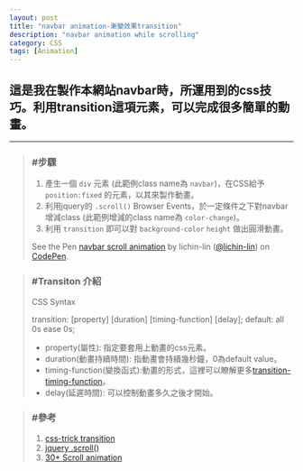 ```yaml
---
layout: post
title: "navbar animation-漸變效果transition"
description: "navbar animation while scrolling"
category: CSS
tags: [Animation]
---
```

## 這是我在製作本網站navbar時，所運用到的css技巧。利用transition這項元素，可以完成很多簡單的動畫。
---


>### #步驟
>1.    產生一個 `div` 元素 (此範例class name為 `navbar`)，在CSS給予 `position:fixed` 的元素，以其來製作動畫。
>2.    利用jquery的 `.scroll()` Browser Events，於一定條件之下對navbar增減class (此範例增減的class name為 `color-change`)。
>3.    利用 `transition` 即可以對 `background-color` `height` 做出圓滑動畫。
>
><p data-height="300" data-theme-id="0" data-slug-hash="Goapqy" data-default-tab="result" data-user="lichin-lin" class='codepen'>See the Pen <a href='http://codepen.io/lichin-lin/pen/Goapqy/'>navbar scroll animation</a> by lichin-lin (<a href='http://codepen.io/lichin-lin'>@lichin-lin</a>) on <a href='http://codepen.io'>CodePen</a>.</p><script async src="//assets.codepen.io/assets/embed/ei.js"></script>
>


>### #Transiton 介紹
>CSS Syntax
>
>
>	transition: [property] [duration] [timing-function] [delay];
>	default: all 0s ease 0s;
>
>*	property(屬性): 指定要套用上動畫的css元素。
>*	duration(動畫持續時間): 指動畫會持續幾秒鐘，0為default value。
>*	timing-function(變換函式):動畫的形式，這裡可以瞭解更多[transition-timing-function](http://cubic-bezier.com/ "Title")。
>*	delay(延遲時間): 可以控制動畫多久之後才開始。

>### #參考
>1.    [css-trick transition](https://css-tricks.com/almanac/properties/t/transition/, "Title")
>2.    [jquery .scroll()](https://api.jquery.com/scroll/, "Title")
>3.    [30+ Scroll animation](http://ninodezign.com/30-jquery-plugins-for-scrolling-effects-with-css-animation/, "Title")
